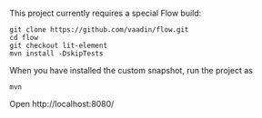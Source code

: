 This project currently requires a special Flow build:
```
git clone https://github.com/vaadin/flow.git
cd flow
git checkout lit-element
mvn install -DskipTests
```

When you have installed the custom snapshot, run the project as
```
mvn
```

Open http://localhost:8080/
